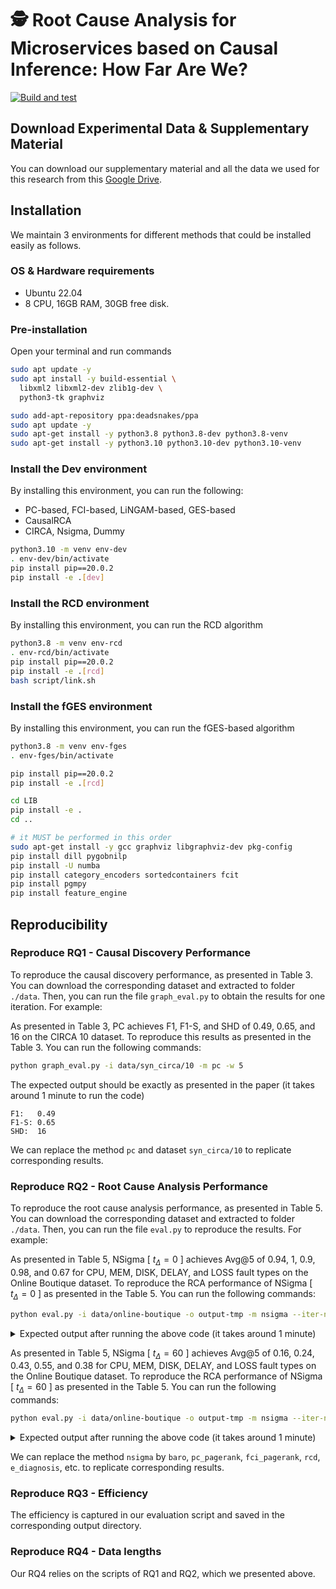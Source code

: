 # 🕵️ Root Cause Analysis for Microservices based on Causal Inference: How Far Are We?

[![Build and test](https://github.com/phamquiluan/RCAEval/actions/workflows/build-and-test.yml/badge.svg)](https://github.com/phamquiluan/RCAEval/actions/workflows/build-and-test.yml)


## Download Experimental Data \& Supplementary Material

You can download our supplementary material and all the data we used for this research from this [Google Drive](https://drive.google.com/drive/folders/1BG2P1ETEyKW62dU0I1ZpE64Ng9fy5_ju?usp=sharing).

## Installation

We maintain 3 environments for different methods that could be installed easily as follows.

### OS & Hardware requirements
- Ubuntu 22.04
- 8 CPU, 16GB RAM, 30GB free disk.

### Pre-installation

Open your terminal and run commands
```bash
sudo apt update -y
sudo apt install -y build-essential \
  libxml2 libxml2-dev zlib1g-dev \
  python3-tk graphviz

sudo add-apt-repository ppa:deadsnakes/ppa
sudo apt update -y
sudo apt-get install -y python3.8 python3.8-dev python3.8-venv
sudo apt-get install -y python3.10 python3.10-dev python3.10-venv
```

### Install the Dev environment
By installing this environment, you can run the following:
- PC-based, FCI-based, LiNGAM-based, GES-based
- CausalRCA
- CIRCA, Nsigma, Dummy

```bash
python3.10 -m venv env-dev
. env-dev/bin/activate
pip install pip==20.0.2
pip install -e .[dev]
```


### Install the RCD environment
By installing this environment, you can run the RCD algorithm

```bash
python3.8 -m venv env-rcd
. env-rcd/bin/activate
pip install pip==20.0.2
pip install -e .[rcd]
bash script/link.sh
```

### Install the fGES environment
By installing this environment, you can run the fGES-based algorithm

```bash
python3.8 -m venv env-fges
. env-fges/bin/activate

pip install pip==20.0.2
pip install -e .[rcd]

cd LIB
pip install -e .
cd ..

# it MUST be performed in this order
sudo apt-get install -y gcc graphviz libgraphviz-dev pkg-config
pip install dill pygobnilp
pip install -U numba
pip install category_encoders sortedcontainers fcit
pip install pgmpy
pip install feature_engine
```

## Reproducibility

### Reproduce RQ1 - Causal Discovery Performance

To reproduce the causal discovery performance, as presented in Table 3. You can download the corresponding dataset and extracted to folder `./data`. Then, you can run the file `graph_eval.py` to obtain the results for one iteration. For example:

As presented in Table 3, PC achieves F1, F1-S, and SHD of 0.49, 0.65, and 16 on the CIRCA 10 dataset. To reproduce this results as presented in the Table 3. You can run the following commands:

```bash
python graph_eval.py -i data/syn_circa/10 -m pc -w 5
```

The expected output should be exactly as presented in the paper (it takes around 1 minute to run the code)

```
F1:   0.49
F1-S: 0.65
SHD:  16
```

We can replace the method `pc` and dataset `syn_circa/10` to replicate corresponding results.



### Reproduce RQ2 - Root Cause Analysis Performance

To reproduce the root cause analysis performance, as presented in Table 5. You can download the corresponding dataset and extracted to folder `./data`. Then, you can run the file `eval.py` to reproduce the results. For example:


As presented in Table 5, NSigma [ $t_\Delta = 0$ ] achieves Avg@5 of 0.94, 1, 0.9, 0.98, and 0.67 for CPU, MEM, DISK, DELAY, and LOSS fault types on the Online Boutique dataset. To reproduce the RCA performance of NSigma [ $t_\Delta = 0$ ] as presented in the Table 5. You can run the following commands:

```bash
python eval.py -i data/online-boutique -o output-tmp -m nsigma --iter-num 10 -w 10 --length 10
```

<details>
<summary>Expected output after running the above code (it takes around 1 minute)</summary>

<br />

The results are exactly as presented in the paper (Table 5).
```
Evaluation results
s_cpu: 0.94
s_mem: 1.0
s_disk: 0.9
s_delay: 0.98
s_loss: 0.67
```
</details>

As presented in Table 5, NSigma [ $t_\Delta = 60$ ] achieves Avg@5 of 0.16, 0.24, 0.43, 0.55, and 0.38 for CPU, MEM, DISK, DELAY, and LOSS fault types on the Online Boutique dataset. To reproduce the RCA performance of NSigma [ $t_\Delta = 60$ ] as presented in the Table 5. You can run the following commands:

```bash
python eval.py -i data/online-boutique -o output-tmp -m nsigma --iter-num 10 -w 10 --length 10 --ad-delay 60
```

<details>
<summary>Expected output after running the above code (it takes around 1 minute)</summary>

<br />

The results are exactly as presented in the paper (Table 5).
```
Evaluation results
s_cpu: 0.16
s_mem: 0.24
s_disk: 0.43
s_delay: 0.55
s_loss: 0.38
```
</details>


We can replace the method `nsigma` by `baro`, `pc_pagerank`, `fci_pagerank`, `rcd`, `e_diagnosis`, etc. to replicate corresponding results.

### Reproduce RQ3 - Efficiency

The efficiency is captured in our evaluation script and saved in the corresponding output directory.

### Reproduce RQ4 - Data lengths

Our RQ4 relies on the scripts of RQ1 and RQ2, which we presented above.
